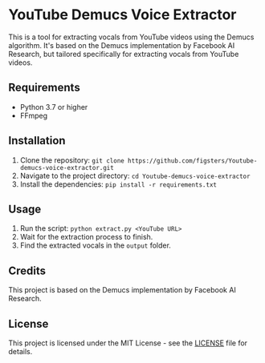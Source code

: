 # YouTube Demucs Voice Extractor

This is a tool for extracting vocals from YouTube videos using the Demucs algorithm. It's based on the Demucs implementation by Facebook AI Research, but tailored specifically for extracting vocals from YouTube videos.

## Requirements

- Python 3.7 or higher
- FFmpeg

## Installation

1. Clone the repository: `git clone https://github.com/figsters/Youtube-demucs-voice-extractor.git`
2. Navigate to the project directory: `cd Youtube-demucs-voice-extractor`
3. Install the dependencies: `pip install -r requirements.txt`

## Usage

1. Run the script: `python extract.py <YouTube URL>`
2. Wait for the extraction process to finish.
3. Find the extracted vocals in the `output` folder.

## Credits

This project is based on the Demucs implementation by Facebook AI Research.

## License

This project is licensed under the MIT License - see the [LICENSE](LICENSE) file for details.
